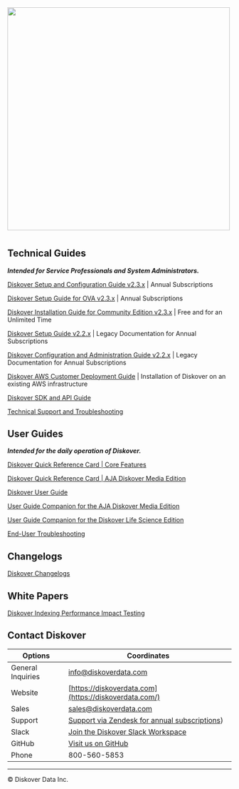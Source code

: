 <img src="images/diskover_logo_for_light_background.png" width="500">

# 


## Technical Guides

**_Intended for Service Professionals and System Administrators._**

[Diskover Setup and Configuration Guide v2.3.x](https://docs.diskoverdata.com/diskover_setup_and_config_guide/) | Annual Subscriptions

[Diskover Setup Guide for OVA v2.3.x](https://docs.diskoverdata.com/diskover_ova_setup_guide/) | Annual Subscriptions

[Diskover Installation Guide for Community Edition v2.3.x](https://github.com/diskoverdata/diskover-community/blob/master/INSTALL.md) | Free and for an Unlimited Time

[Diskover Setup Guide v2.2.x](https://docs.diskoverdata.com/diskover_legacy_setup_guide/) | Legacy Documentation for Annual Subscriptions

[Diskover Configuration and Administration Guide v2.2.x](https://docs.diskoverdata.com/diskover_legacy_config_and_admin_guide/) | Legacy Documentation for Annual Subscriptions

[Diskover AWS Customer Deployment Guide](https://docs.diskoverdata.com/diskover_aws_deployment_guide/) | Installation of Diskover on an existing AWS infrastructure

[Diskover SDK and API Guide](https://docs.diskoverdata.com/diskover_dev_guide/)

[Technical Support and Troubleshooting](https://docs.diskoverdata.com/tech_support_and_troubleshooting/)


## User Guides

**_Intended for the daily operation of Diskover._**

[Diskover Quick Reference Card | Core Features](images/quick_reference_card_diskover_core_features.pdf)

[Diskover Quick Reference Card | AJA Diskover Media Edition](images/quick_reference_card_diskover_media_edition.pdf)

[Diskover User Guide](https://docs.diskoverdata.com/diskover_user_guide/)

[User Guide Companion for the AJA Diskover Media Edition](https://docs.diskoverdata.com/diskover_user_guide_companion_aja_media_edition/)

[User Guide Companion for the Diskover Life Science Edition](https://docs.diskoverdata.com/diskover_user_guide_companion_life_science_edition/)

[End-User Troubleshooting](https://docs.diskoverdata.com/diskover_troubleshooting_end_user/)


## Changelogs

[Diskover Changelogs](https://docs.diskoverdata.com/diskover_changelogs/)


## White Papers

[Diskover Indexing Performance Impact Testing](https://docs.diskoverdata.com/diskover_white_paper_indexing_performance_impact_testing/)


## Contact Diskover


| Options | Coordinates |
| --- | --- |
| General Inquiries| [info@diskoverdata.com](mailto:info@diskoverdata.com) |
| Website | [https://diskoverdata.com](https://diskoverdata.com/) |
| Sales | [sales@diskoverdata.com](mailto:sales@diskoverdata.com) |
| Support | [Support via Zendesk for annual subscriptions](https://support.diskoverdata.com/)) |
| Slack | [Join the Diskover Slack Workspace](https://join.slack.com/t/diskoverworkspace/shared_invite/zt-2up4tjux2-eZYt1OFgCeA3kSFQfsU93A) |
| GitHub | [Visit us on GitHub](https://github.com/diskoverdata/) |
| Phone | 800-560-5853 |

___
© Diskover Data Inc.
